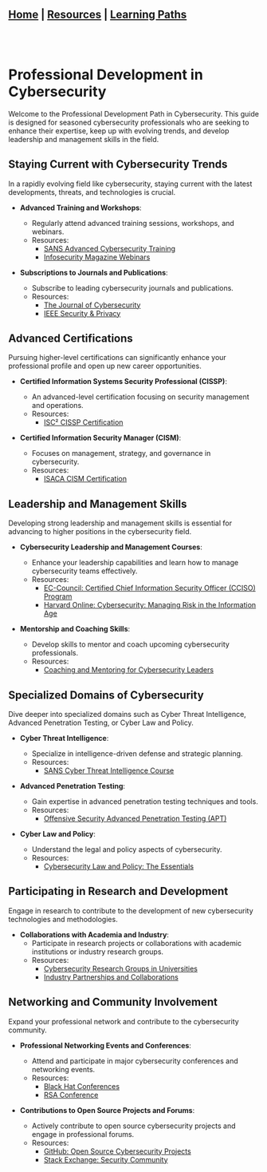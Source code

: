 ## [Home](/index.md) | [Resources](/resources.md) | [Learning Paths](/learning-paths.md)
<br />
<br />

# Professional Development in Cybersecurity

Welcome to the Professional Development Path in Cybersecurity. This guide is designed for seasoned cybersecurity professionals who are seeking to enhance their expertise, keep up with evolving trends, and develop leadership and management skills in the field.

## Staying Current with Cybersecurity Trends

In a rapidly evolving field like cybersecurity, staying current with the latest developments, threats, and technologies is crucial.

- **Advanced Training and Workshops**:
  - Regularly attend advanced training sessions, workshops, and webinars.
  - Resources:
    - [SANS Advanced Cybersecurity Training](https://www.sans.org/advanced-cybersecurity-training/)
    - [Infosecurity Magazine Webinars](https://www.infosecurity-magazine.com/webinars/)

- **Subscriptions to Journals and Publications**:
  - Subscribe to leading cybersecurity journals and publications.
  - Resources:
    - [The Journal of Cybersecurity](https://academic.oup.com/cybersecurity)
    - [IEEE Security & Privacy](https://www.computer.org/csdl/magazine/sp)

## Advanced Certifications

Pursuing higher-level certifications can significantly enhance your professional profile and open up new career opportunities.

- **Certified Information Systems Security Professional (CISSP)**:
  - An advanced-level certification focusing on security management and operations.
  - Resources:
    - [ISC² CISSP Certification](https://www.isc2.org/Certifications/CISSP)

- **Certified Information Security Manager (CISM)**:
  - Focuses on management, strategy, and governance in cybersecurity.
  - Resources:
    - [ISACA CISM Certification](https://www.isaca.org/credentialing/cism)

## Leadership and Management Skills

Developing strong leadership and management skills is essential for advancing to higher positions in the cybersecurity field.

- **Cybersecurity Leadership and Management Courses**:
  - Enhance your leadership capabilities and learn how to manage cybersecurity teams effectively.
  - Resources:
    - [EC-Council: Certified Chief Information Security Officer (CCISO) Program](https://www.eccouncil.org/programs/certified-chief-information-security-officer-cciso/)
    - [Harvard Online: Cybersecurity: Managing Risk in the Information Age](https://online.hbs.edu/courses/cybersecurity/)

- **Mentorship and Coaching Skills**:
  - Develop skills to mentor and coach upcoming cybersecurity professionals.
  - Resources:
    - [Coaching and Mentoring for Cybersecurity Leaders](https://www.cyberleadershipinstitute.com/)

## Specialized Domains of Cybersecurity

Dive deeper into specialized domains such as Cyber Threat Intelligence, Advanced Penetration Testing, or Cyber Law and Policy.

- **Cyber Threat Intelligence**:
  - Specialize in intelligence-driven defense and strategic planning.
  - Resources:
    - [SANS Cyber Threat Intelligence Course](https://www.sans.org/cyber-security-courses/cyber-threat-intelligence/)

- **Advanced Penetration Testing**:
  - Gain expertise in advanced penetration testing techniques and tools.
  - Resources:
    - [Offensive Security Advanced Penetration Testing (APT)](https://www.offensive-security.com/offsec/advanced-penetration-testing/)

- **Cyber Law and Policy**:
  - Understand the legal and policy aspects of cybersecurity.
  - Resources:
    - [Cybersecurity Law and Policy: The Essentials](https://www.udemy.com/course/cybersecurity-law/)

## Participating in Research and Development

Engage in research to contribute to the development of new cybersecurity technologies and methodologies.

- **Collaborations with Academia and Industry**:
  - Participate in research projects or collaborations with academic institutions or industry research groups.
  - Resources:
    - [Cybersecurity Research Groups in Universities](https://www.start.umd.edu/cybersecurity-research)
    - [Industry Partnerships and Collaborations](https://www.cyber.gc.ca/en/partnerships)

## Networking and Community Involvement

Expand your professional network and contribute to the cybersecurity community.

- **Professional Networking Events and Conferences**:
  - Attend and participate in major cybersecurity conferences and networking events.
  - Resources:
    - [Black Hat Conferences](https://www.blackhat.com/)
    - [RSA Conference](https://www.rsaconference.com/)

- **Contributions to Open Source Projects and Forums**:
  - Actively contribute to open source cybersecurity projects and engage in professional forums.
  - Resources:
    - [GitHub: Open Source Cybersecurity Projects](https://github.com/topics/cybersecurity)
    - [Stack Exchange: Security Community](https://security.stackexchange.com/)

